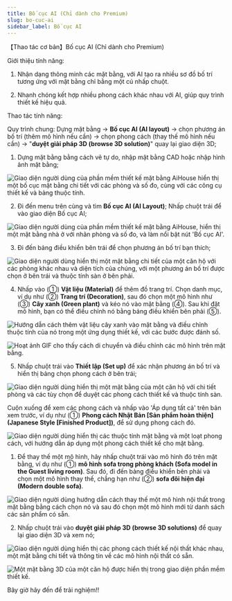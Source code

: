 ```yaml
---
title: Bố cục AI (Chỉ dành cho Premium)
slug: bo-cuc-ai
sidebar_label: Bố cục AI
---
```


【Thao tác cơ bản】Bố cục AI (Chỉ dành cho Premium)

Giới thiệu tính năng:

1. Nhận dạng thông minh các mặt bằng, với AI tạo ra nhiều sơ đồ bố trí tương ứng với mặt bằng chỉ bằng một cú nhấp chuột.

2. Nhanh chóng kết hợp nhiều phong cách khác nhau với AI, giúp quy trình thiết kế hiệu quả.

Thao tác tính năng:

Quy trình chung: Dựng mặt bằng -> **Bố cục AI (AI layout)** -> chọn phương án bố trí (thêm mô hình nếu cần) -> chọn phong cách (thay thế mô hình nếu cần) -> "**duyệt giải pháp 3D (browse 3D solution)**" quay lại giao diện 3D;

1. Dựng mặt bằng bằng cách vẽ tự do, nhập mặt bằng CAD hoặc nhập hình ảnh mặt bằng;

![Giao diện người dùng của phần mềm thiết kế mặt bằng AiHouse hiển thị một bố cục mặt bằng chi tiết với các phòng và số đo, cùng với các công cụ thiết kế và bảng thuộc tính.](https://storage.googleapis.com/jegavn_kb/images/cf4979d4-0c96-4b8f-98a6-805ea42387ab.png)

2. Đi đến menu trên cùng và tìm **Bố cục AI (AI Layout)**; Nhấp chuột trái để vào giao diện Bố cục AI;

![Giao diện người dùng của phần mềm thiết kế mặt bằng AiHouse, hiển thị một mặt bằng nhà ở với nhãn phòng và số đo, và làm nổi bật nút 'Bố cục AI'.](https://storage.googleapis.com/jegavn_kb/images/e2a75183-a9c3-4164-ae7e-37a12bb16ad3.png)

3. Đi đến bảng điều khiển bên trái để chọn phương án bố trí bạn thích;

![Giao diện người dùng hiển thị một mặt bằng chi tiết của một căn hộ với các phòng khác nhau và diện tích của chúng, với một phương án bố trí được chọn ở bên trái và thuộc tính sàn ở bên phải.](https://storage.googleapis.com/jegavn_kb/images/323b4866-485d-4813-95a8-61e3187c7087.png)

4. Nhấp vào (①) **Vật liệu (Material)** để thêm đồ trang trí. Chọn danh mục, ví dụ như (②) **Trang trí (Decoration)**, sau đó chọn một mô hình như (③) **Cây xanh (Green plant)** và kéo nó vào mặt bằng (④). Sau khi đặt mô hình, bạn có thể điều chỉnh nó bằng bảng điều khiển bên phải (⑤).

![Hướng dẫn cách thêm vật liệu cây xanh vào mặt bằng và điều chỉnh thuộc tính của nó trong một ứng dụng thiết kế, với các bước được đánh số.](https://storage.googleapis.com/jegavn_kb/images/623b2f1c-a2b4-4cdd-9ad9-0f0834fca386.png)

![Hoạt ảnh GIF cho thấy cách di chuyển và điều chỉnh các mô hình trên mặt bằng.](https://storage.googleapis.com/jegavn_kb/images/cc723aa7-759a-460c-973d-bd617b3b9565.gif)

5. Nhấp chuột trái vào **Thiết lập (Set up)** để xác nhận phương án bố trí và hiển thị bảng chọn phong cách ở bên trái;

![Giao diện người dùng hiển thị một mặt bằng của một căn hộ với chi tiết phòng và các tùy chọn để duyệt các phong cách thiết kế và thuộc tính sàn.](https://storage.googleapis.com/jegavn_kb/images/3b77ec3b-551f-440c-8dab-79ea7654a882.png)

Cuộn xuống để xem các phong cách và nhấp vào 'Áp dụng tất cả' trên bản xem trước, ví dụ như (①) **Phong cách Nhật Bản [Sản phẩm hoàn thiện] (Japanese Style [Finished Product])**, để sử dụng phong cách đó.

![Giao diện người dùng hiển thị các thuộc tính mặt bằng và một loạt phong cách, với hướng dẫn áp dụng một phong cách thiết kế cho mặt bằng.](https://storage.googleapis.com/jegavn_kb/images/42f1dfd3-64c0-47c5-9267-116da505b5c1.png)

1. Để thay thế một mô hình, hãy nhấp chuột trái vào mô hình đó trên mặt bằng, ví dụ như (①) **mô hình sofa trong phòng khách (Sofa model in the Guest living room)**. Sau đó, đi đến bảng điều khiển bên phải và chọn một mô hình thay thế, chẳng hạn như (②) **sofa đôi hiện đại (Modern double sofa)**.

![Giao diện người dùng hướng dẫn cách thay thế một mô hình nội thất trong mặt bằng bằng cách chọn nó và sau đó chọn một mô hình mới từ danh sách các sản phẩm có sẵn.](https://storage.googleapis.com/jegavn_kb/images/9c175691-32d7-48c9-98e3-8f9d9250c4d1.png)

2. Nhấp chuột trái vào **duyệt giải pháp 3D (browse 3D solutions)** để quay lại giao diện 3D và xem nó;

![Giao diện người dùng hiển thị các phong cách thiết kế nội thất khác nhau, một mặt bằng chi tiết và thông tin về các mô hình nội thất có sẵn.](https://storage.googleapis.com/jegavn_kb/images/50952767-5ead-45d6-b1ab-5680cbd7a357.png)

![Một mặt bằng 3D của một căn hộ được hiển thị trong giao diện phần mềm thiết kế.](https://storage.googleapis.com/jegavn_kb/images/793bca00-3bcc-47c5-8be7-3317d7f6d2f7.png)

Bây giờ hãy đến  để trải nghiệm!!